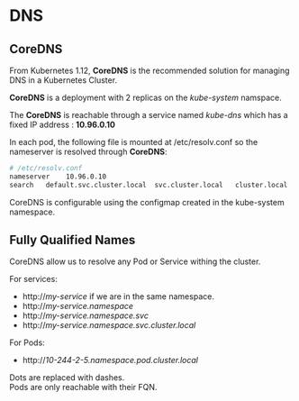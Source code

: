 # DNS

## CoreDNS

From Kubernetes 1.12, **CoreDNS** is the recommended solution for managing DNS in a Kubernetes Cluster.

**CoreDNS** is a deployment with 2 replicas on the *kube-system* namspace.

The **CoreDNS** is reachable through a service named *kube-dns* which has a fixed IP address : **10.96.0.10**

In each pod, the following file is mounted at /etc/resolv.conf so the nameserver is resolved through **CoreDNS**:
```bash
# /etc/resolv.conf
nameserver    10.96.0.10
search   default.svc.cluster.local  svc.cluster.local   cluster.local
```

CoreDNS is configurable using the configmap created in the kube-system namespace.


## Fully Qualified Names


CoreDNS allow us to resolve any Pod or Service withing the cluster.

For services:
- http://*my-service* if we are in the same namespace.
- http://*my-service.namespace*
- http://*my-service.namespace.svc*
- http://*my-service.namespace.svc.cluster.local*


For Pods:
- http://*10-244-2-5.namespace.pod.cluster.local*

Dots are replaced with dashes.<br>
Pods are only reachable with their FQN.